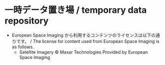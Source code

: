 # 一時データ置き場 / temporary data repository
* European Space Imaging から利用するコンテンツのライセンスは以下の通りです。 / The license for content used from European Space Imaging is as follows.
  * Satellite Imagery © Maxar Technologies Provided by European Space Imaging
